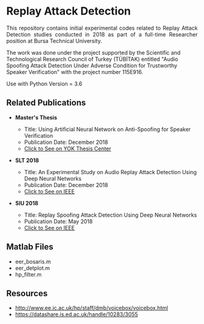 # Replay Attack Detection

<p align="justify">
This repository contains initial experimental codes related to Replay Attack Detection studies conducted in 2018 as part of a full-time Researcher position at Bursa Technical University.

The work was done under the project supported by the Scientific and Technological Research Council of Turkey (TÜBİTAK) entitled "Audio Spoofing Attack Detection Under Adverse Condition for Trustworthy Speaker Verification" with the project number 115E916.
</p>

Use with Python Version = 3.6

## Related Publications

- **Master's Thesis**
  - Title: Using Artificial Neural Network on Anti-Spoofing for Speaker Verification
  - Publication Date: December 2018
  - [Click to See on YOK Thesis Center](http://acikerisim.btu.edu.tr/xmlui/handle/20.500.12885/67)

- **SLT 2018**
  - Title: An Experimental Study on Audio Replay Attack Detection Using Deep Neural Networks
  - Publication Date: December 2018
  - [Click to See on IEEE](https://ieeexplore.ieee.org/document/8639511)

- **SIU 2018**
  - Title: Replay Spoofing Attack Detection Using Deep Neural Networks
  - Publication Date: May 2018
  - [Click to See on IEEE](https://ieeexplore.ieee.org/abstract/document/8404584)

## Matlab Files

- eer_bosaris.m
- eer_detplot.m
- hp_filter.m

## Resources

- <http://www.ee.ic.ac.uk/hp/staff/dmb/voicebox/voicebox.html>
- <https://datashare.is.ed.ac.uk/handle/10283/3055>

